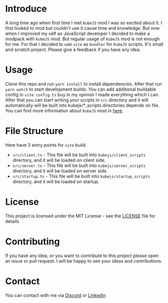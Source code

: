 # Introduce

A long time ago when first time I met `KubeJS` mod I was so excited about it. I first looked to mod but couldn't use it cause time and knowledge. But now when I improved my self as JavaScript developer I decided to make a modpack with `KubeJS` mod. But regular usage of `KubeJS` mod is not enough for me. For that I decided to use `vite` as `bundler` for `KubeJS` scripts. It's small and scratch project. Please give a feedback if you have any idea.

# Usage
Clone this repo and run `yarn install` to install dependencies. After that run `yarn watch` to start development builds. You can add additional buildable config in `vite.config.ts` buy in my opinion I made everything which I can. After that you can start writing your scripts in `src` directory and it will automatically will be built into kubejs/*_scripts directories depends on file. You can find more information about `KubeJS` mod in [here](https://kubejs.latvian.dev/).

# File Structure
Here have 3 entry points for `vite` build.
 - `src/client.ts` - This file will be built into `kubejs/client_scripts` directory, and it will be loaded on client side.
 - `src/server.ts` - This file will be built into `kubejs/server_scripts` directory, and it will be loaded on server side.
 - `src/startup.ts` - This file will be built into `kubejs/startup_scripts` directory, and it will be loaded on startup.

# License
This project is licensed under the MIT License - see the [LICENSE](LICENSE) file for details

# Contributing
If you have any idea, or you want to contribute to this project please open an issue or pull request. I will be happy to see your ideas and contributions.

# Contact
You can contact with me via [Discord](https://discordapp.com/users/673855981473628201) or [LinkedIn](https://www.linkedin.com/in/mdrealiyev)
